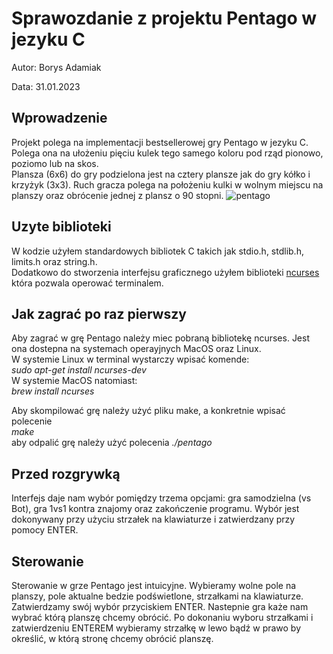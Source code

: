 # Sprawozdanie z projektu Pentago w jezyku C

Autor: Borys Adamiak

Data: 31.01.2023

## Wprowadzenie 
Projekt polega na implementacji bestsellerowej gry Pentago w jezyku C. Polega ona na ułożeniu pięciu kulek tego samego koloru pod rząd pionowo, poziomo lub na skos.  
Plansza (6x6) do gry podzielona jest na cztery plansze jak do gry kółko i krzyżyk (3x3). Ruch gracza polega na położeniu kulki w wolnym miejscu na planszy oraz obrócenie jednej z plansz o 90 stopni.
![pentago](https://user-images.githubusercontent.com/119412594/216056312-99eaaad9-f7e6-4ce3-a2b5-69d308e3042d.jpg)
## Uzyte biblioteki
W kodzie użyłem standardowych bibliotek C takich jak stdio.h, stdlib.h, limits.h oraz string.h.  
Dodatkowo do stworzenia interfejsu graficznego użyłem biblioteki [ncurses](https://pl.wikipedia.org/wiki/Ncurses) która pozwala operować terminalem.  

## Jak zagrać po raz pierwszy
Aby zagrać w grę Pentago należy miec pobraną bibliotekę ncurses. Jest ona dostepna na systemach operayjnych MacOS oraz Linux.  
W systemie Linux w terminal wystarczy wpisać komende:  
*sudo apt-get install ncurses-dev*  
W systemie MacOS natomiast:  
*brew install ncurses*  
  
Aby skompilować grę należy użyć pliku make, a konkretnie wpisać polecenie  
*make*  
aby odpalić grę należy użyć polecenia *./pentago*


## Przed rozgrywką

Interfejs daje nam wybór pomiędzy trzema opcjami: gra samodzielna (vs Bot), gra 1vs1 kontra znajomy oraz zakończenie programu. Wybór jest dokonywany przy użyciu strzałek na klawiaturze i zatwierdzany przy pomocy ENTER.

## Sterowanie

Sterowanie w grze Pentago jest intuicyjne. Wybieramy wolne pole na planszy, pole aktualne bedzie podświetlone, strzałkami na klawiaturze. Zatwierdzamy swój wybór przyciskiem ENTER. Nastepnie gra każe nam wybrać którą planszę chcemy obrócić. Po dokonaniu wyboru strzałkami i zatwierdzeniu ENTEREM wybieramy strzałkę w lewo bądź w prawo by określić, w którą stronę chcemy obrócić planszę.  


